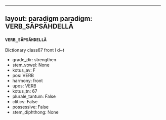 
---
layout: paradigm
paradigm: VERB_SÄPSÄHDELLÄ
---
### ` VERB_SÄPSÄHDELLÄ `

Dictionary class67 front l d~t
* grade_dir: strengthen
* stem_vowel: None
* kotus_av: F
* pos: VERB
* harmony: front
* upos: VERB
* kotus_tn: 67
* plurale_tantum: False
* clitics: False
* possessive: False
* stem_diphthong: None
